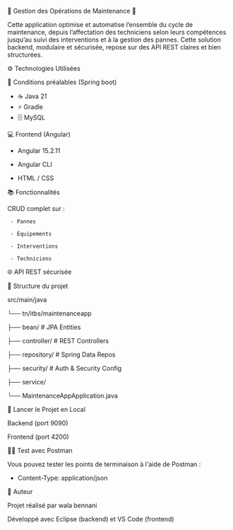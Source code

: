 🔧 Gestion des Opérations de Maintenance 🔧

Cette application optimise et automatise l’ensemble du cycle de maintenance, depuis l’affectation des techniciens selon leurs compétences jusqu’au suivi des interventions et à la gestion des pannes. Cette solution backend, modulaire et sécurisée, repose sur des API REST claires et bien structurées.

⚙️ Technologies Utilisées

🧰 Conditions préalables (Spring boot)
- ☕ Java 21
- ⚡ Gradle
- 🗄️ MySQL
  
💻 Frontend (Angular)

  - Angular 15.2.11
    
  - Angular CLI
    
  - HTML / CSS
    
📚 Fonctionnalités

   CRUD complet sur :
   
     - Pannes
     
     - Équipements
     
     - Interventions
     
     - Techniciens

🌐 API REST sécurisée



  
📁 Structure du projet

src/main/java

└── tn/itbs/maintenanceapp

├── bean/               # JPA Entities

├── controller/         # REST Controllers

├── repository/         # Spring Data Repos

├── security/           # Auth & Security Config

├── service/           

└── MaintenanceAppApplication.java

🚀 Lancer le Projet en Local

  Backend (port 9090)

  Frontend (port 4200)

👨‍💻 Test avec Postman

Vous pouvez tester les points de terminaison à l'aide de Postman :

 - Content-Type: application/json
  
📝 Auteur

Projet réalisé par wala bennani

Développé avec Eclipse (backend) et VS Code (frontend)
